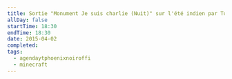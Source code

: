```yaml
---
title: Sortie "Monument Je suis charlie (Nuit)" sur l'été indien par Toutoun50
allDay: false
startTime: 18:30
endTime: 18:30
date: 2015-04-02
completed: 
tags:
  - agendaytphoenixnoiroffi
  - minecraft
---
```

